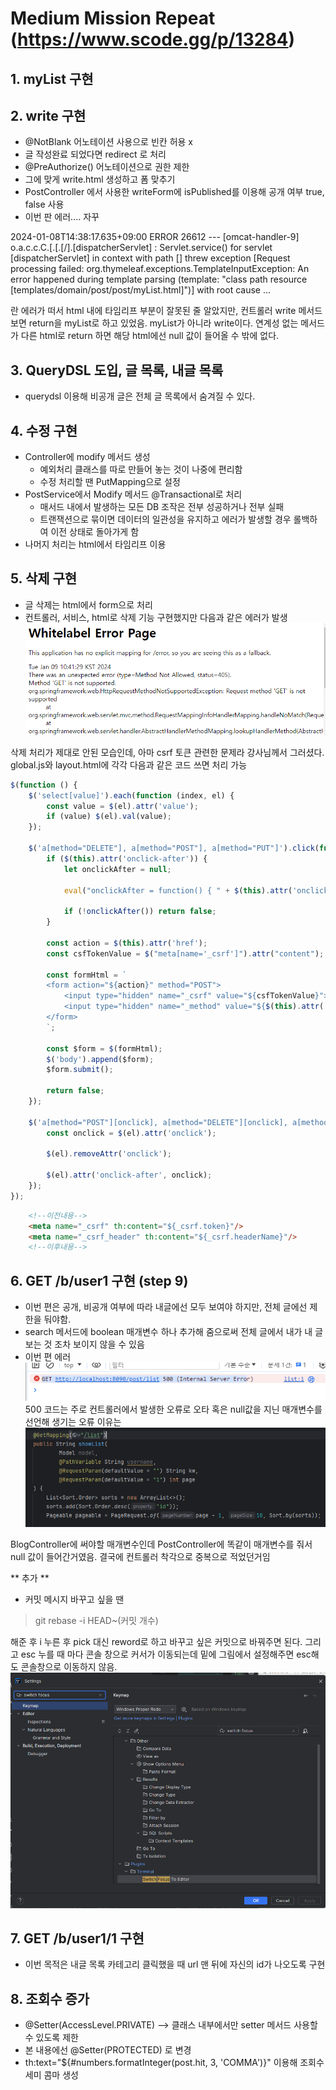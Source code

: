 # Medium Mission Repeat (https://www.scode.gg/p/13284)

## 1. myList 구현

## 2. write 구현
- @NotBlank 어노테이션 사용으로 빈칸 허용 x
- 글 작성완료 되었다면 redirect 로 처리
- @PreAuthorize() 어노테이션으로 권한 제한
- 그에 맞게 write.html 생성하고 폼 맞추기
- PostController 에서 사용한 writeForm에 isPublished를 이용해 공개 여부 true, false 사용
- 이번 판 에러.... 자꾸 

2024-01-08T14:38:17.635+09:00 ERROR 26612 --- [omcat-handler-9] o.a.c.c.C.[.[.[/].[dispatcherServlet]    : Servlet.service() for servlet [dispatcherServlet] in context with path [] threw exception [Request processing failed: org.thymeleaf.exceptions.TemplateInputException: An error happened during template parsing (template: "class path resource [templates/domain/post/post/myList.html]")] with root cause ...

란 에러가 떠서 html 내에 타임리프 부분이 잘못된 줄 알았지만, 컨트롤러 write 메서드 보면
return을 myList로 하고 있었음. myList가 아니라 write이다. 연계성 없는 메서드가 다른 html로 return 하면 해당 html에선 null 값이 들어올 수 밖에 없다.

## 3. QueryDSL 도입, 글 목록, 내글 목록

- querydsl 이용해 비공개 글은 전체 글 목록에서 숨겨질 수 있다.

## 4. 수정 구현

- Controller에 modify 메서드 생성
  - 예외처리 클래스를 따로 만들어 놓는 것이 나중에 편리함
  - 수정 처리할 땐 PutMapping으로 설정
- PostService에서 Modify 메서드 @Transactional로 처리
  - 매서드 내에서 발생하는 모든 DB 조작은 전부 성공하거나 전부 실패
  - 트랜잭션으로 묶이면 데이터의 일관성을 유지하고 에러가 발생할 경우 롤백하여 이전 상태로 돌아가게 함
- 나머지 처리는 html에서 타임리프 이용

## 5. 삭제 구현

- 글 삭제는 html에서 form으로 처리
- 컨트롤러, 서비스, html로 삭제 기능 구현했지만 다음과 같은 에러가 발생
![img.png](img.png)

삭제 처리가 제대로 안된 모습인데, 아마 csrf 토큰 관련한 문제라 강사님께서 그러셨다. global.js와 layout.html에 각각 다음과 같은 코드 쓰면 처리 가능

```javascript global.js
$(function () {
    $('select[value]').each(function (index, el) {
        const value = $(el).attr('value');
        if (value) $(el).val(value);
    });

    $('a[method="DELETE"], a[method="POST"], a[method="PUT"]').click(function (e) {
        if ($(this).attr('onclick-after')) {
            let onclickAfter = null;

            eval("onclickAfter = function() { " + $(this).attr('onclick-after') + "}");

            if (!onclickAfter()) return false;
        }

        const action = $(this).attr('href');
        const csfTokenValue = $("meta[name='_csrf']").attr("content");

        const formHtml = `
        <form action="${action}" method="POST">
            <input type="hidden" name="_csrf" value="${csfTokenValue}">
            <input type="hidden" name="_method" value="${$(this).attr('method')}">
        </form>
        `;

        const $form = $(formHtml);
        $('body').append($form);
        $form.submit();

        return false;
    });

    $('a[method="POST"][onclick], a[method="DELETE"][onclick], a[method="PUT"][onclick]').each(function (index, el) {
        const onclick = $(el).attr('onclick');

        $(el).removeAttr('onclick');

        $(el).attr('onclick-after', onclick);
    });
});
```

```html layout.html
    <!--이전내용-->
    <meta name="_csrf" th:content="${_csrf.token}"/>
    <meta name="_csrf_header" th:content="${_csrf.headerName}"/>
    <!--이후내용-->
```

## 6. GET /b/user1 구현 (step 9)

- 이번 편은 공개, 비공개 여부에 따라 내글에선 모두 보여야 하지만, 전체 글에선 제한을 둬야함.
- search 메서드에 boolean 매개변수 하나 추가해 줌으로써 전체 글에서 내가 내 글 보는 것 조차 보이지 않을 수 있음
- 이번 편 에러
![img_1.png](img_1.png)
500 코드는 주로 컨트롤러에서 발생한 오류로 오타 혹은 null값을 지닌 매개변수를 선언해 생기는 오류
이유는
![img_2.png](img_2.png)

BlogController에 써야할 매개변수인데 PostController에 똑같이 매개변수를 줘서 null 값이 들어간거였음. 결국에 컨트롤러 착각으로 중복으로 적었던거임

** 추가 **

- 커밋 메시지 바꾸고 싶을 땐
> git rebase -i HEAD~(커밋 개수)

해준 후 i 누른 후 pick 대신 reword로 하고 바꾸고 싶은 커밋으로 바꿔주면 된다.
그리고 esc 누를 때 마다 콘솔 창으로 커서가 이동되는데 밑에 그림에서 설정해주면 esc해도 콘솔창으로 이동하지 않음.
![img_3.png](img_3.png)

## 7. GET /b/user1/1 구현

- 이번 목적은 내글 목록 카테고리 클릭했을 때 url 맨 뒤에 자신의 id가 나오도록 구현

## 8. 조회수 증가

- @Setter(AccessLevel.PRIVATE) --> 클래스 내부에서만 setter 메서드 사용할 수 있도록 제한
- 본 내용에선 @Setter(PROTECTED) 로 변경
-  th:text="${#numbers.formatInteger(post.hit, 3, 'COMMA')}" 이용해 조회수 세미 콤마 생성
